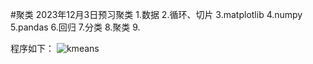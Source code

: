#聚类
2023年12月3日预习聚类
1.数据
2.循环、切片
3.matplotlib
4.numpy
5.pandas
6.回归
7.分类
8.聚类
9.

程序如下： ![kmeans](https://img-blog.csdn.net/20180522233137718)   
